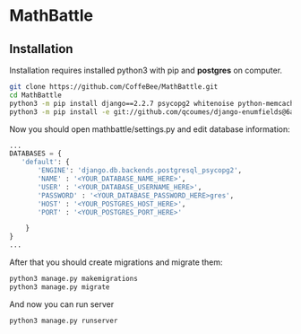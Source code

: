 # MathBattle

## Installation

Installation requires installed python3 with pip and **postgres** on computer.

```bash
git clone https://github.com/CoffeBee/MathBattle.git
cd MathBattle
python3 -m pip install django==2.2.7 psycopg2 whitenoise python-memcached Pillow django-summernote django-user-agents
python3 -m pip install -e git://github.com/qcoumes/django-enumfields@6aa094ad1b6057b740fbf855ef50cf135e460ed9#egg=django_enumfields
```

Now you should open mathbattle/settings.py and edit database information:
```python
...
DATABASES = {
   'default': {
       'ENGINE': 'django.db.backends.postgresql_psycopg2',
       'NAME' : '<YOUR_DATABASE_NAME_HERE>',
       'USER' : '<YOUR_DATABASE_USERNAME_HERE>',
       'PASSWORD' : '<YOUR_DATABASE_PASSWORD_HERE>gres',
       'HOST' : '<YOUR_POSTGRES_HOST_HERE>',
       'PORT' : '<YOUR_POSTGRES_PORT_HERE>'

    }
}
...
```

After that you should create migrations and migrate them:
```bash
python3 manage.py makemigrations
python3 manage.py migrate
```

And now you can run server
```bash
python3 manage.py runserver
```
